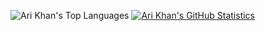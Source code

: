 ![Ari Khan's Top Languages](https://github-readme-stats.vercel.app/api/top-langs/?username=Proking4444&hide_progress=true)
[![Ari Khan's GitHub Statistics](https://github-readme-stats.vercel.app/api?username=Proking4444)](https://github.com/Proking4444/github-readme-stats)

